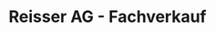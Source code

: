 ---
title: "Reisser AG - Fachverkauf"
url: /schwetzingen/reisser-ag-fachverkauf/
shop: Großhandel
---